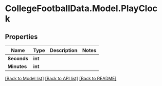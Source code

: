 # CollegeFootballData.Model.PlayClock

## Properties

Name | Type | Description | Notes
------------ | ------------- | ------------- | -------------
**Seconds** | **int** |  | 
**Minutes** | **int** |  | 

[[Back to Model list]](../../README.md#documentation-for-models) [[Back to API list]](../../README.md#documentation-for-api-endpoints) [[Back to README]](../../README.md)

